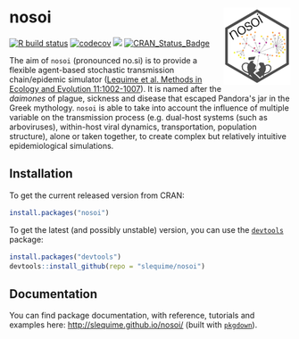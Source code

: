 nosoi <img src="man/figures/logo.png" align="right" alt="" width="120" />
===============
<!-- badges: start -->
[![R build status](https://github.com/slequime/nosoi/workflows/R-CMD-check/badge.svg)](https://github.com/slequime/nosoi/actions)
[![codecov](https://codecov.io/gh/slequime/nosoi/branch/master/graph/badge.svg)](https://codecov.io/gh/slequime/nosoi)
[![](https://img.shields.io/github/license/slequime/nosoi)](http://slequime.github.io/nosoi/)
[![CRAN\_Status\_Badge](https://www.r-pkg.org/badges/version/nosoi)](https://cran.r-project.org/package=nosoi)
<!-- badges: end -->

The aim of `nosoi` (pronounced no.si) is to provide a flexible agent-based stochastic transmission chain/epidemic simulator ([Lequime et al. Methods in Ecology and Evolution 11:1002-1007](https://besjournals.onlinelibrary.wiley.com/doi/full/10.1111/2041-210X.13422)). It is named after the *daimones* of plague, sickness and disease that escaped Pandora's jar in the Greek mythology. `nosoi` is able to take into account the influence of multiple variable on the transmission process (e.g. dual-host systems (such as arboviruses), within-host viral dynamics, transportation, population structure), alone or taken together, to create complex but relatively intuitive epidemiological simulations.

## Installation
To get the current released version from CRAN:
```R
install.packages("nosoi")
```

To get the latest (and possibly unstable) version, you can use the [`devtools`](https://github.com/hadley/devtools) package:
```R
install.packages("devtools")
devtools::install_github(repo = "slequime/nosoi")
```

## Documentation

You can find package documentation, with reference, tutorials and examples here: http://slequime.github.io/nosoi/ (built with [`pkgdown`](https://github.com/hadley/pkgdown)).
